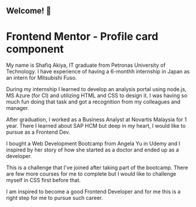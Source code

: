 ## Welcome! 👋
# Frontend Mentor - Profile card component

My name is Shafiq Akiya, IT graduate from Petronas University
of Technology. I have experience of having a 6-monthh internship
in Japan as an intern for Mitsubishi Fuso.

During my internship I learned to develop an analysis portal using node.js, MS Azure (for CI) and utilizing HTML and CSS to design it. I was having so much fun doing that task and got a recognition from my colleagues and manager.

After graduation, I worked as a Business Analyst at Novartis Malaysia for 1 year. There I learned about SAP HCM but deep in my heart, I would like to pursue as a Frontend Dev.

I bought a Web Development Bootcamp from Angela Yu in Udemy and I inspired by her story of how she started as a doctor and ended up as a developer.

This is a challenge that I've joined after taking part of
the bootcamp. There are few more courses for me to complete but I would like to challenge myself in CSS first before that.

I am inspired to become a good Frontend Developer and for me this is a right step for me to pursue such career.
